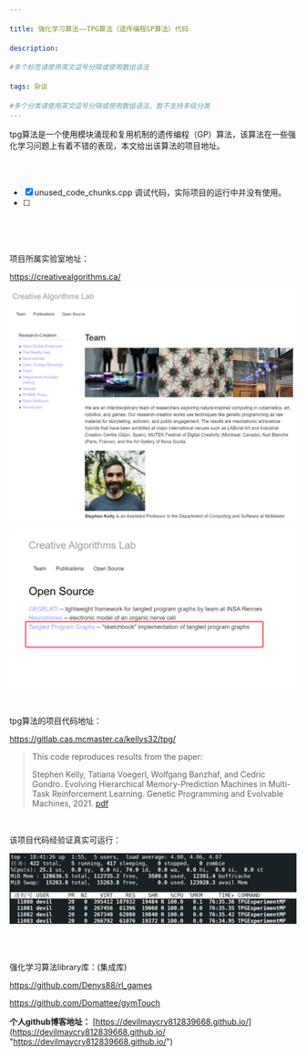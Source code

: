 ```yaml
---

title: 强化学习算法——TPG算法（遗传编程GP算法）代码
 
description: 

#多个标签请使用英文逗号分隔或使用数组语法

tags: 杂谈

#多个分类请使用英文逗号分隔或使用数组语法，暂不支持多级分类
---
```


tpg算法是一个使用模块涌现和复用机制的遗传编程（GP）算法，该算法在一些强化学习问题上有着不错的表现，本文给出该算法的项目地址。

<br/>

<br/>







- [x] unused_code_chunks.cpp 调试代码，实际项目的运行中并没有使用。
- [ ] 







<br/>

<br/>

<br/>

项目所属实验室地址：

<https://creativealgorithms.ca/>



![image-20241103102945569](./2024_11_1_4_强化学习算法tpg算法代码解析.assets/image-20241103102945569.png)



![image-20241103103024293](./2024_11_1_4_强化学习算法tpg算法代码解析.assets/image-20241103103024293.png)



<br/>



tpg算法的项目代码地址：

<https://gitlab.cas.mcmaster.ca/kellys32/tpg/>



> This code reproduces results from the paper:
>
> Stephen Kelly, Tatiana Voegerl, Wolfgang Banzhaf, and Cedric Gondro. Evolving Hierarchical Memory-Prediction Machines in Multi-Task Reinforcement Learning. Genetic Programming and Evolvable Machines, 2021. [pdf](https://rdcu.be/czd3s)



<br/>

该项目代码经验证真实可运行：

![image-20241102184204595](./2024_11_1_4_强化学习算法tpg算法代码解析.assets/image-20241102184204595.png)

<br/>

<br/>

强化学习算法library库：(集成库)

https://github.com/Denys88/rl_games



https://github.com/Domattee/gymTouch







**个人github博客地址：**
[https://devilmaycry812839668.github.io/](https://devilmaycry812839668.github.io/ "https://devilmaycry812839668.github.io/")